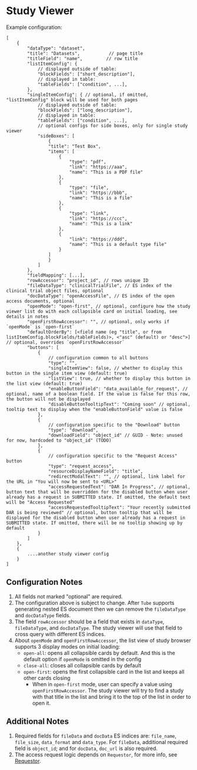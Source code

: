 # Study Viewer

Example configuration:

```
[
    {
        "dataType": "dataset",
        "title": "Datasets",           // page title
        "titleField": "name",         // row title
        "listItemConfig": {
            // displayed outside of table:
            "blockFields": ["short_description"],
            // displayed in table:
            "tableFields": ["condition", ...],
        },
        "singleItemConfig": { // optional, if omitted, "listItemConfig" block will be used for both pages
            // displayed outside of table:
            "blockFields": ["long_description"],
            // displayed in table:
            "tableFields": ["condition", ...],
            // optional configs for side boxes, only for single study viewer
            "sideBoxes": [
                {
                "title": "Test Box",
                "items": [
                    {
                        "type": "pdf",
                        "link": "https://aaa",
                        "name": "This is a PDF file"
                    },
                    {
                        "type": "file",
                        "link": "https://bbb",
                        "name": "This is a file"
                    },
                    {
                        "type": "link",
                        "link": "https://ccc",
                        "name": "This is a link"
                    },
                    {
                        "link": "https://ddd",
                        "name": "This is a default type file"
                    }
                ]
                }
            ]
        },
        "fieldMapping": [...],
        "rowAccessor": "project_id", // rows unique ID
        "fileDataType": "clinicalTrialFile", // ES index of the clinical trial object files, optional
        "docDataType": "openAccessFile", // ES index of the open access documents, optional
        "openMode": "open-first", // optional, configure how the study viewer list do with each collapsible card on initial loading, see details in notes
        "openFirstRowAccessor": "", // optional, only works if `openMode` is `open-first`
        "defaultOrderBy": [<field name (eg "title", or from listItemConfig.blockFields/tableFields)>, <"asc" (default) or "desc">] // optional, overrides `openFirstRowAccessor`
        "buttons": [
            {
                // configuration common to all buttons
                "type": "",
                "singleItemView": false, // whether to display this button in the single item view (default: true)
                "listView": true, // whether to display this button in the list view (default: true)
                "enableButtonField": "data_available_for_request", // optional, name of a boolean field. If the value is false for this row, the button will not be displayed
                "disableButtonTooltipText": "Coming soon" // optional, tooltip text to display when the "enableButtonField" value is false
            },
            {
                // configuration specific to the "Download" button
                "type": "download",
                "downloadField": "object_id" // GUID - Note: unused for now, hardcoded to "object_id" (TODO)
            },
            {
                // configuration specific to the "Request Access" button
                "type": "request_access",
                "resourceDisplayNameField": "title",
                "redirectModalText": "", // optional, link label for the URL in "You will now be sent to <URL>"
                "accessRequestedText": "DAR In Progress", // optional, button text that will be overridden for the disabled button when user already has a request in SUBMITTED state. If omitted, the default text will be "Access Requested"
                "accessRequestedTooltipText": "Your recently submitted DAR is being reviewed" // optional, button tooltip that will be displayed for the disabled button when user already has a request in SUBMITTED state. If omitted, there will be no tooltip showing up by default
            }
        ]
    },
    {
        ....another study viewer config
    }
]
```

## Configuration Notes

1. All fields not marked "optional" are required.
2. The configuration above is subject to change. After `Tube` supports generating nested ES document then we can remove the `fileDataType` and `docDataType` fields.
3. The field `rowAccessor` should be a field that exists in `dataType`, `fileDataType`, and `docDataType`. The study viewer will use that field to cross query with different ES indices.
4. About `openMode` and `openFirstRowAccessor`, the list view of study browser supports 3 display modes on initial loading:
    - `open-all`: opens all collapsible cards by default. And this is the default option if `openMode` is omitted in the config
    - `close-all`: closes all collapsible cards by default
    - `open-first`: opens the first collapsible card in the list and keeps all other cards closing
        - When in `open-first` mode, user can specify a value using `openFirstRowAccessor`. The study viewer will try to find a study with that title in the list and bring it to the top of the list in order to open it.

## Additional Notes

1. Required fields for `fileData` and `docData` ES indices are: `file_name`, `file_size`, `data_format` and `data_type`. For `fileData`, additional required field is `object_id`; and for `docData`, `doc_url` is also required.
2. The access request logic depends on `Requestor`, for more info, see [Requestor](https://github.com/uc-cdis/requestor/).
